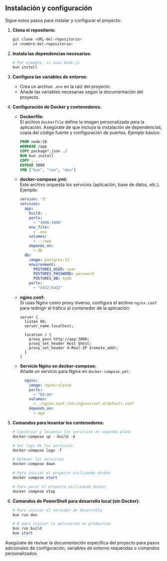 ## Instalación y configuración

Sigue estos pasos para instalar y configurar el proyecto:

1. **Clona el repositorio:**
    ```powershell
    git clone <URL-del-repositorio>
    cd <nombre-del-repositorio>
    ```

2. **Instala las dependencias necesarias:**
    ```powershell
    # Por ejemplo, si usas Node.js
    bun install
    ```

3. **Configura las variables de entorno:**
    - Crea un archivo `.env` en la raíz del proyecto.
    - Añade las variables necesarias según la documentación del proyecto.

4. **Configuración de Docker y contenedores:**

    - **Dockerfile:**  
      El archivo `Dockerfile` define la imagen personalizada para la aplicación. Asegúrate de que incluya la instalación de dependencias, copia del código fuente y configuración de puertos. Ejemplo básico:
      ```dockerfile
      FROM node:18
      WORKDIR /app
      COPY package*.json ./
      RUN bun install
      COPY . .
      EXPOSE 3000
      CMD ["bun", "run", "dev"]
      ```

    - **docker-compose.yml:**  
      Este archivo orquesta los servicios (aplicación, base de datos, etc.). Ejemplo:
      ```yaml
      version: '3'
      services:
        app:
          build: .
          ports:
            - "3000:3000"
          env_file:
            - .env
          volumes:
            - .:/app
          depends_on:
            - db
        db:
          image: postgres:15
          environment:
            POSTGRES_USER: user
            POSTGRES_PASSWORD: password
            POSTGRES_DB: mydb
          ports:
            - "5432:5432"
      ```

    - **nginx.conf:**  
      Si usas Nginx como proxy inverso, configura el archivo `nginx.conf` para redirigir el tráfico al contenedor de la aplicación:
      ```nginx
      server {
        listen 80;
        server_name localhost;

        location / {
          proxy_pass http://app:3000;
          proxy_set_header Host $host;
          proxy_set_header X-Real-IP $remote_addr;
        }
      }
      ```

    - **Servicio Nginx en docker-compose:**  
      Añade un servicio para Nginx en `docker-compose.yml`:
      ```yaml
        nginx:
          image: nginx:alpine
          ports:
            - "80:80"
          volumes:
            - ./nginx.conf:/etc/nginx/conf.d/default.conf
          depends_on:
            - app
      ```

5. **Comandos para levantar los contenedores:**
    ```powershell
    # Construir y levantar los servicios en segundo plano
    docker-compose up --build -d

    # Ver logs de los servicios
    docker-compose logs -f

    # Detener los servicios
    docker-compose down

    # Para iniciar el proyecto utilizando docker
    docker compose start

    # Para parar el proyecto utilizando docker
    docker compose stop 
    ```

6. **Comandos de PowerShell para desarrollo local (sin Docker):**
    ```powershell
    # Para iniciar el servidor de desarrollo
    bun run dev

    # O para iniciar la aplicación en producción
    bun run build
    bun start
    ```

Asegúrate de revisar la documentación específica del proyecto para pasos adicionales de configuración, variables de entorno requeridas o comandos personalizados.
